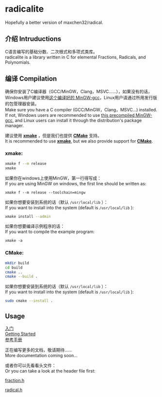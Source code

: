 # radicalite

Hopefully a better version of maxchen32/radical.

## 介绍 Intruductions

C语言编写的基础分数、二次根式和多项式类库。  
radicalite is a library written in C for elemental Fractions, Radicals, and Polynomials.

## 编译 Compilation

确保你安装了C编译器（GCC/MinGW，Clang，MSVC……），如果没有的话，Windows用户建议使用[这个编译好的 MinGW-gcc](https://winlibs.com/)，Linux用户请通过所用发行版的包管理器安装。  
Make sure you have a C compiler (GCC/MinGW，Clang，MSVC...) installed. If not, Windows users are recommended to use [this precompiled MinGW-gcc](https://winlibs.com/), and Linux users can install it through the distribution's package manager.

建议使用 **[xmake](https://xmake.io/#/)** ，但是我们也提供 **[CMake](https://cmake.org/)** 支持。  
It is recommended to use **[xmake](https://xmake.io/#/)**, but we also provide support for **[CMake](https://cmake.org/)**.

### xmake:  

```bash
xmake f --m release
xmake
```

如果你在windows上使用MinGW，第一行得写成：  
If you are using MinGW on windows, the first line should be written as:

	xmake f --m release --toolchain=mingw

如果你想要安装到系统的话（默认 `/usr/local/lib` ）：  
If you want to install into the system (default is `/usr/local/lib` ):  
```bash
xmake install --admin
```

如果你想要编译示例程序的话：  
If you want to compile the example program:

	xmake -a

### CMake:  
```bash
mkdir build
cd build 
cmake ..
cmake --build .
```

如果你想要安装到系统的话（默认 `/usr/local/lib` ）：  
If you want to install into the system (default is `/usr/local/lib` ):  
```bash
sudo cmake --install .
```

## Usage

[入门](docs/入门.md)  
[Getting Started](docs/getting_started.md)  
[参考手册](https://maxchen32.codeberg.page/radicalite)

正在编写更多的文档，敬请期待......  
More documentation coming soon...

或者你可以先看看头文件：  
Or you can take a look at the header file first:  

[fraction.h](include/fraction.h)

[radical.h](include/radical.h)